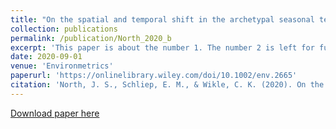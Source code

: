 ```yaml
---
title: "On the spatial and temporal shift in the archetypal seasonal temperature cycle as driven by annual and semi‐annual harmonics"
collection: publications
permalink: /publication/North_2020_b
excerpt: 'This paper is about the number 1. The number 2 is left for future work.'
date: 2020-09-01
venue: 'Environmetrics'
paperurl: 'https://onlinelibrary.wiley.com/doi/10.1002/env.2665'
citation: 'North, J. S., Schliep, E. M., & Wikle, C. K. (2020). On the spatial and temporal shift in the archetypal seasonal temperature cycle as driven by annual and semi‐annual harmonics. Environmetrics, e2665.'
---
```


[Download paper here](https://onlinelibrary.wiley.com/doi/10.1002/env.2665)

<!---
Recommended citation: North, J. S., Schliep, E. M., & Wikle, C. K. (2020). On the spatial and temporal shift in the archetypal seasonal temperature cycle as driven by annual and semi‐annual harmonics. Environmetrics, e2665.
-->
